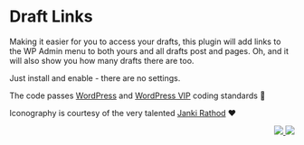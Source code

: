 # Draft Links

Making it easier for you to access your drafts, this plugin will add links to the WP Admin menu to both yours and all drafts post and pages. Oh, and it will also show you how many drafts there are too.

Just install and enable - there are no settings.

The code passes [WordPress](https://github.com/WordPress/WordPress-Coding-Standards) and [WordPress VIP](https://github.com/Automattic/VIP-Coding-Standards) coding standards 🎉

Iconography is courtesy of the very talented [Janki Rathod](https://www.linkedin.com/in/jankirathore/) ♥️

<p align="right"><a href="https://wordpress.org/plugins/draft-links/"><img src="https://img.shields.io/wordpress/plugin/dt/draft-links?label=wp.org%20downloads&style=for-the-badge">&nbsp;<img src="https://img.shields.io/wordpress/plugin/stars/draft-links?color=orange&style=for-the-badge"></a></p>